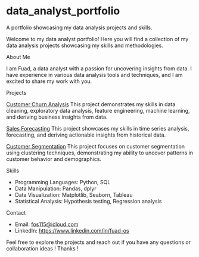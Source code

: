 # data_analyst_portfolio
A portfolio showcasing my data analysis projects and skills.


Welcome to my data analyst portfolio! Here you will find a collection of my data analysis projects showcasing my skills and methodologies.

About Me

I am Fuad, a data analyst with a passion for uncovering insights from data. I have experience in various data analysis tools and techniques, and I am excited to share my work with you.

Projects

[Customer Churn Analysis](./Customer-Churn-Analysis/README.md)
This project demonstrates my skills in data cleaning, exploratory data analysis, feature engineering, machine learning, and deriving business insights from data.

[Sales Forecasting](./Sales-Forecasting/README.md)
This project showcases my skills in time series analysis, forecasting, and deriving actionable insights from historical data.

[Customer Segmentation](./Customer-Segmentation/README.md)
This project focuses on customer segmentation using clustering techniques, demonstrating my ability to uncover patterns in customer behavior and demographics.

Skills

- Programming Languages: Python, SQL
- Data Manipulation: Pandas, dplyr
- Data Visualization: Matplotlib, Seaborn, Tableau
- Statistical Analysis: Hypothesis testing, Regression analysis

Contact

- Email: fos115@icloud.com
- LinkedIn: https://www.linkedin.com/in/fuad-os

Feel free to explore the projects and reach out if you have any questions or collaboration ideas ! Thanks !

